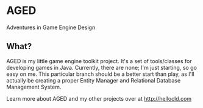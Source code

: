 AGED
====

Adventures in Game Engine Design

What?
-----
AGED is my little game engine toolkit project. It's a set of tools/classes for developing games in Java. Currently, there are none; I'm just starting, so go easy on me.
This particular branch should be a better start than play, as I'll actually be creating a proper Entity Manager and Relational Database Management System.

Learn more about AGED and my other projects over at http://hellocld.com
